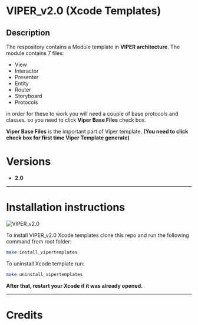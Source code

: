# VIPER_v2.0 (Xcode Templates)

## Description
The respository contains a Module template in **VIPER architecture**. The module contains 7 files:

* View
* Interactor
* Presenter
* Entity
* Router
* Storyboard
* Protocols

in order for these to work you will need a couple of base protocols and classes. so you need to click **Viper Base Files** check box.

**Viper Base Files** is the important part of Viper template. **(You need to click check box for first time Viper Template generate)**

# Versions

* **2.0**

<hr>

# Installation instructions

![VIPER_v2.0](/images/viper_install_guide.jpg.gif "VIPER_v2.0")

To install VIPER_v2.0 Xcode templates clone this repo and run the following command from root folder:

```bash
make install_vipertemplates
```

To uninstall Xcode template run:

```bash
make uninstall_vipertemplates
```

**After that, restart your Xcode if it was already opened.**

<hr>

# Credits




